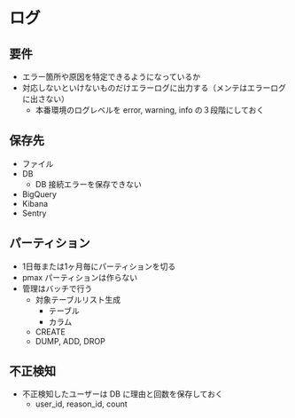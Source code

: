 # ログ

## 要件
- エラー箇所や原因を特定できるようになっているか
- 対応しないといけないものだけエラーログに出力する（メンテはエラーログに出さない）
  - 本番環境のログレベルを error, warning, info の３段階にしておく

## 保存先
- ファイル
- DB
  - DB 接続エラーを保存できない
- BigQuery
- Kibana
- Sentry

## パーティション
- 1日毎または1ヶ月毎にパーティションを切る
- pmax パーティションは作らない
- 管理はバッチで行う
  - 対象テーブルリスト生成
    - テーブル
    - カラム
  - CREATE
  - DUMP, ADD, DROP

## 不正検知
- 不正検知したユーザーは DB に理由と回数を保存しておく
  - user_id, reason_id, count
